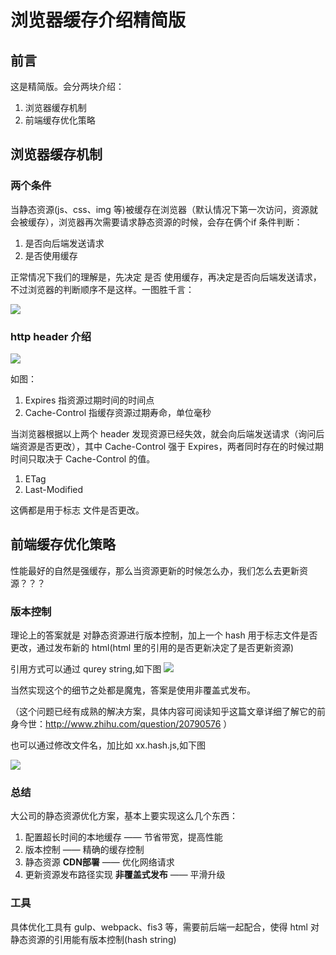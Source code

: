 # 浏览器缓存介绍精简版
## 前言
这是精简版。会分两块介绍：
1. 浏览器缓存机制
2. 前端缓存优化策略

## 浏览器缓存机制
### 两个条件
当静态资源(js、css、img 等)被缓存在浏览器（默认情况下第一次访问，资源就会被缓存），浏览器再次需要请求静态资源的时候，会存在俩个if 条件判断：
1. 是否向后端发送请求
2. 是否使用缓存

正常情况下我们的理解是，先决定 是否 使用缓存，再决定是否向后端发送请求，不过浏览器的判断顺序不是这样。一图胜千言：

![](http://7xkpdt.com1.z0.glb.clouddn.com/165f046eab640ae0cda0663795a7feff.png)

### http header 介绍

![](http://7xkpdt.com1.z0.glb.clouddn.com/c93b35a563ac546f9d871be3e6c91e63.png)

如图：
1. Expires 指资源过期时间的时间点
2. Cache-Control 指缓存资源过期寿命，单位毫秒

当浏览器根据以上两个 header 发现资源已经失效，就会向后端发送请求（询问后端资源是否更改），其中 Cache-Control 强于 Expires，两者同时存在的时候过期时间只取决于 Cache-Control 的值。

1. ETag
2. Last-Modified

这俩都是用于标志 文件是否更改。


## 前端缓存优化策略
性能最好的自然是强缓存，那么当资源更新的时候怎么办，我们怎么去更新资源？？？

### 版本控制
理论上的答案就是 对静态资源进行版本控制，加上一个 hash 用于标志文件是否更改，通过发布新的 html(html 里的引用的是否更新决定了是否更新资源)

引用方式可以通过 qurey string,如下图
![](http://7xkpdt.com1.z0.glb.clouddn.com/cb9cf161d6a68c4057e9b7a58a88689c.png)

当然实现这个的细节之处都是魔鬼，答案是使用非覆盖式发布。

（这个问题已经有成熟的解决方案，具体内容可阅读知乎这篇文章详细了解它的前身今世：http://www.zhihu.com/question/20790576 ）


也可以通过修改文件名，加比如 xx.hash.js,如下图

![](http://7xkpdt.com1.z0.glb.clouddn.com/1f22ece272d39af15c4273d8b802d391.png)


### 总结
大公司的静态资源优化方案，基本上要实现这么几个东西：

1. 配置超长时间的本地缓存 —— 节省带宽，提高性能
2. 版本控制 —— 精确的缓存控制
3. 静态资源 **CDN部署** —— 优化网络请求
4. 更新资源发布路径实现 **非覆盖式发布** —— 平滑升级

### 工具
具体优化工具有 gulp、webpack、fis3 等，需要前后端一起配合，使得 html 对静态资源的引用能有版本控制(hash string)
